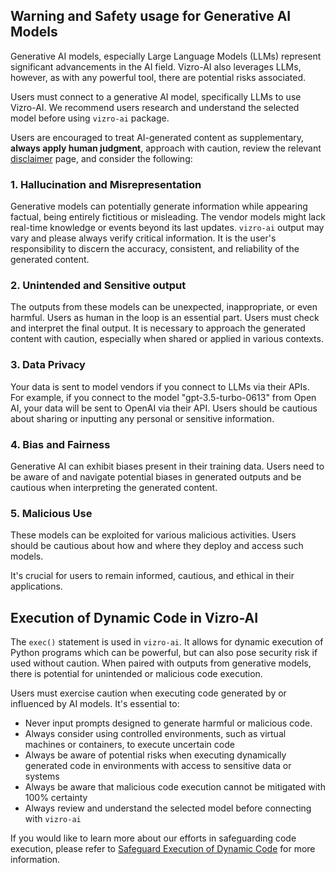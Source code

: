 ## Warning and Safety usage for Generative AI Models

Generative AI models, especially Large Language Models (LLMs) represent significant advancements in the AI field.
Vizro-AI also leverages LLMs, however, as with any powerful tool, there are potential risks associated.

Users must connect to a generative AI model, specifically LLMs to use Vizro-AI.
We recommend users research and understand the selected model before using `vizro-ai` package.

Users are encouraged to treat AI-generated content as supplementary, **always apply human judgment**,
approach with caution, review the relevant [disclaimer](disclaimer.md) page, and consider the following:

### 1. Hallucination and Misrepresentation

Generative models can potentially generate information while appearing factual, being entirely fictitious or misleading.
The vendor models might lack real-time knowledge or events beyond its last updates.
`vizro-ai` output may vary and please always verify critical information.
It is the user's responsibility to discern the accuracy, consistent, and reliability of the generated content.

### 2. Unintended and Sensitive output

The outputs from these models can be unexpected, inappropriate, or even harmful.
Users as human in the loop is an essential part. Users must check and interpret the final output.
It is necessary to approach the generated content with caution, especially when shared or applied in various contexts.

### 3. Data Privacy

Your data is sent to model vendors if you connect to LLMs via their APIs.
For example, if you connect to the model "gpt-3.5-turbo-0613" from Open AI, your data will be sent to OpenAI via their API.
Users should be cautious about sharing or inputting any personal or sensitive information.

### 4. Bias and Fairness

Generative AI can exhibit biases present in their training data.
Users need to be aware of and navigate potential biases in generated outputs and be cautious when interpreting the generated content.

### 5. Malicious Use

These models can be exploited for various malicious activities. Users should be cautious about how and where they deploy and access such models.

It's crucial for users to remain informed, cautious, and ethical in their applications.

## Execution of Dynamic Code in Vizro-AI

The `exec()` statement is used in `vizro-ai`. It allows for dynamic execution of Python programs which can be powerful, but can also pose security risk
if used without caution. When paired with outputs from generative models, there is potential for unintended or malicious code execution.

Users must exercise caution when executing code generated by or influenced by AI models. It's essential to:

- Never input prompts designed to generate harmful or malicious code.
- Always consider using controlled environments, such as virtual machines or containers, to execute uncertain code
- Always be aware of potential risks when executing dynamically generated code in environments with access to sensitive data or systems
- Always be aware that malicious code execution cannot be mitigated with 100% certainty
- Always review and understand the selected model before connecting with `vizro-ai`

If you would like to learn more about our efforts in safeguarding code execution, please refer to [Safeguard Execution of Dynamic Code](safeguard.md) for more information.
